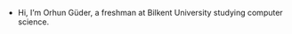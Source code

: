 - Hi, I’m Orhun Güder, a freshman at Bilkent University studying computer science.
<!---
orhunguder/orhunguder is a ✨ special ✨ repository because its `README.md` (this file) appears on your GitHub profile.
You can click the Preview link to take a look at your changes.
--->

